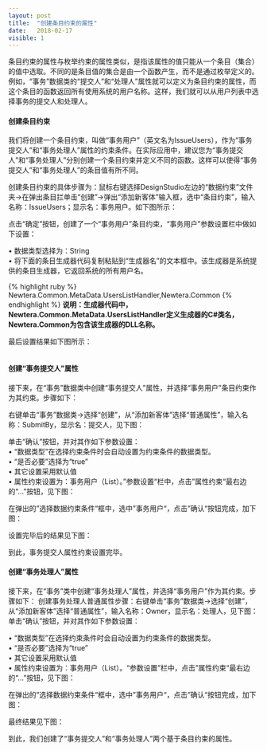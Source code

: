 ```yaml
---
layout: post
title:  "创建条目约束的属性"
date:   2018-02-17
visible: 1
---
```


条目约束的属性与枚举约束的属性类似，是指该属性的值只能从一个条目（集合）的值中选取。不同的是条目值的集合是由一个函数产生，而不是通过枚举定义的。例如，“事务”数据类的“提交人”和“处理人”属性就可以定义为条目约束的属性，而这个条目的函数返回所有使用系统的用户名称。这样，我们就可以从用户列表中选择事务的提交人和处理人。

#### 创建条目约束

我们将创建一个条目约束，叫做“事务用户”（英文名为IssueUsers），作为“事务提交人”和“事务处理人”属性的约束条件。在实际应用中，建议您为“事务提交人”和“事务处理人”分别创建一个条目约束并定义不同的函数。这样可以使得“事务提交人”和“事务处理人”的条目值有所不同。

创建条目约束的具体步骤为：鼠标右键选择DesignStudio左边的“数据约束”文件夹→在弹出条目拦单击“创建”→弹出“添加新客体”输入框，选中“条目约束”，输入名称：IssueUsers；显示名：事务用户。如下图所示：

<img src="{{'/assets/img/2018-2-17 创建事务用户条目约束1.png' | prepend: site.baseurl }}" alt=""><br>
点击“确定”按钮，创建了一个“事务用户”条目约束，“事务用户”参数设置栏中做如下设置：

•	数据类型选择为：String<br>
• 将下面的条目生成器代码复制粘贴到“生成器名”的文本框中。该生成器是系统提供的条目生成器，它返回系统的所有用户名。

{% highlight ruby %}
Newtera.Common.MetaData.UsersListHandler,Newtera.Common
{% endhighlight %}
<strong>说明：生成器代码中，Newtera.Common.MetaData.UsersListHandler定义生成器的C#类名，Newtera.Common为包含该生成器的DLL名称。</strong>

最后设置结果如下图所示：

<img src="{{'/assets/img/2018-2-17 创建事务用户条目约束2.png' | prepend: site.baseurl }}" alt=""><br>

#### 创建“事务提交人”属性

接下来，在“事务”数据类中创建“事务提交人”属性，并选择“事务用户”条目约束作为其约束。步骤如下：

右键单击“事务”数据类→选择“创建”，从“添加新客体”选择“普通属性”，输入名称：SubmitBy，显示名：提交人，见下图：

<img src="{{'/assets/img/2018-2-17 创建事务提交人条属性1.png' | prepend: site.baseurl }}" alt=""><br>
单击“确认”按钮，并对其作如下参数设置：<br>
•	“数据类型”在选择约束条件时会自动设置为约束条件的数据类型。<br>
•	“是否必要”选择为“true”<br>
•	其它设置采用默认值<br>
•	属性约束设置为：事务用户（List）。”参数设置“栏中，点击”属性约束“最右边的“...”按钮，见下图：

<img src="{{'/assets/img/2018-2-17 创建事务提交人属性约束1.png' | prepend: site.baseurl }}" alt=""><br>
在弹出的”选择数据约束条件“框中，选中”事务用户“，点击”确认“按钮完成，加下图：

<img src="{{'/assets/img/2018-2-17 创建事务提交人属性约束2.png' | prepend: site.baseurl }}" alt=""><br>
设置完毕后的结果见下图：

<img src="{{'/assets/img/2018-2-17 创建事务提交人属性约束3.png' | prepend: site.baseurl }}" alt=""><br>
到此，事务提交人属性约束设置完毕。

#### 创建“事务处理人”属性

接下来，在“事务”类中创建“事务处理人”属性，并选择“事务用户”作为其约束。步骤如下：
创建事务处理人普通属性步骤：右键单击“事务”数据类→选择“创建”，从“添加新客体”选择“普通属性”，输入名称：Owner，显示名：处理人，见下图：
<img src="{{'/assets/img/2018-2-17 创建事务处理人条属性1.png' | prepend: site.baseurl }}" alt=""><br>
单击“确认”按钮，并对其作如下参数设置：<br>

•	“数据类型”在选择约束条件时会自动设置为约束条件的数据类型。<br>
•	“是否必要”选择为“true”<br>
•	其它设置采用默认值<br>
•	属性约束设置为：事务用户（List）。“参数设置”栏中，点击”属性约束“最右边的“...”按钮，见下图：

<img src="{{'/assets/img/2018-2-17 创建事务处理人属性约束1.png' | prepend: site.baseurl }}" alt=""><br>
在弹出的”选择数据约束条件“框中，选中”事务用户“，点击”确认“按钮完成，加下图：<br>

<img src="{{'/assets/img/2018-2-17 创建事务提交人属性约束2.png' | prepend: site.baseurl }}" alt=""><br>
最终结果见下图：

<img src="{{'/assets/img/2018-2-17 创建事务处理人属性约束3.png' | prepend: site.baseurl }}" alt=""><br>
到此，我们创建了“事务提交人”和“事务处理人”两个基于条目约束的属性。

